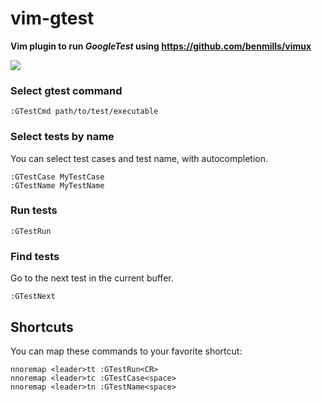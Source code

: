 # vim-gtest

**Vim plugin to run *GoogleTest* using https://github.com/benmills/vimux**

<img src="http://files.pezzato.net/github/vim-gtest.gif" />

### Select gtest command

```
:GTestCmd path/to/test/executable
```

### Select tests by name

You can select test cases and test name, with autocompletion.

```
:GTestCase MyTestCase
:GTestName MyTestName
```

### Run tests

```
:GTestRun
```

### Find tests

Go to the next test in the current buffer.

```
:GTestNext
```

## Shortcuts

You can map these commands to your favorite shortcut:

```
nnoremap <leader>tt :GTestRun<CR>
nnoremap <leader>tc :GTestCase<space>
nnoremap <leader>tn :GTestName<space>
```
